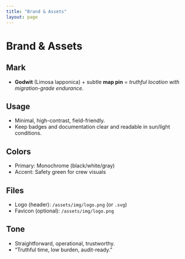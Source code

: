 ```yaml
---
title: "Brand & Assets"
layout: page
---
```


# Brand & Assets

## Mark
- **Godwit** (Limosa lapponica) + subtle **map pin** = *truthful location with migration-grade endurance*.

## Usage
- Minimal, high-contrast, field-friendly.
- Keep badges and documentation clear and readable in sun/light conditions.

## Colors
- Primary: Monochrome (black/white/gray)
- Accent: Safety green for crew visuals

## Files
- Logo (header): `/assets/img/logo.png` (or `.svg`)
- Favicon (optional): `/assets/img/logo.png`

## Tone
- Straightforward, operational, trustworthy.
- “Truthful time, low burden, audit-ready.”

